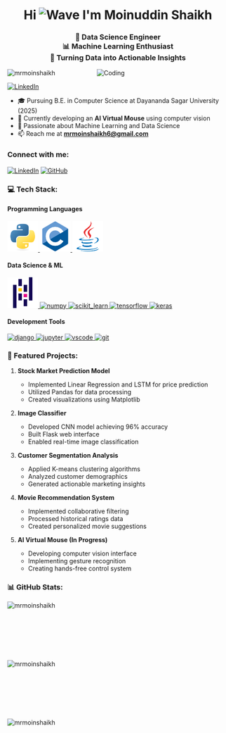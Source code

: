 <h1 align="center">Hi <img src="https://cdn3.emoji.gg/emojis/wavegif_1860.gif" alt="Wave" style="height: 35px; width:35px;"/> I'm Moinuddin Shaikh</h1>
<h3 align="center">🤖 Data Science Engineer <br> 📊 Machine Learning Enthusiast <br> 🚀 Turning Data into Actionable Insights</h3>

<img align="right" alt="Coding" width="300" src="https://cdn.dribbble.com/users/1708816/screenshots/15637256/media/f9826f0af8a49462f048262a8502035b.gif">

<p align="left"> <img src="https://komarev.com/ghpvc/?username=mrmoinshaikh&label=Profile%20views&color=0e75b6&style=flat" alt="mrmoinshaikh" /> </p>

<p align="left">
<a href="https://www.linkedin.com/in/your-linkedin" target="blank"><img src="https://img.shields.io/badge/LinkedIn-0077B5?style=for-the-badge&logo=linkedin&logoColor=white" alt="LinkedIn" /></a>
</p>

- 🎓 Pursuing B.E. in Computer Science at Dayananda Sagar University (2025)
- 🌱 Currently developing an **AI Virtual Mouse** using computer vision
- 🔭 Passionate about Machine Learning and Data Science
- 📫 Reach me at **mrmoinshaikh6@gmail.com**

<h3 align="left">Connect with me:</h3>
<p align="left">
<a href="https://www.linkedin.com/in/your-linkedin" target="blank"><img align="center" src="https://raw.githubusercontent.com/rahuldkjain/github-profile-readme-generator/master/src/images/icons/Social/linked-in-alt.svg" alt="LinkedIn" height="30" width="40" /></a>
<a href="https://github.com/mrmoinshaikh" target="blank"><img align="center" src="https://raw.githubusercontent.com/rahuldkjain/github-profile-readme-generator/master/src/images/icons/Social/github.svg" alt="GitHub" height="30" width="40" /></a>
</p>

<h3 align="left">💻 Tech Stack:</h3>

<h4>Programming Languages</h4>
<p align="left">
<a href="https://www.python.org" target="_blank" rel="noreferrer"> <img src="https://raw.githubusercontent.com/devicons/devicon/master/icons/python/python-original.svg" alt="python" width="70" height="70"/> </a>
<a href="https://www.cprogramming.com/" target="_blank" rel="noreferrer"> <img src="https://raw.githubusercontent.com/devicons/devicon/master/icons/c/c-original.svg" alt="c" width="70" height="70"/> </a>
<a href="https://www.java.com" target="_blank" rel="noreferrer"> <img src="https://raw.githubusercontent.com/devicons/devicon/master/icons/java/java-original.svg" alt="java" width="70" height="70"/> </a>
</p>

<h4>Data Science & ML</h4>
<p align="left">
<a href="https://pandas.pydata.org/" target="_blank" rel="noreferrer"> <img src="https://raw.githubusercontent.com/devicons/devicon/2ae2a900d2f041da66e950e4d48052658d850630/icons/pandas/pandas-original.svg" alt="pandas" width="70" height="70"/> </a>
<a href="https://numpy.org/" target="_blank" rel="noreferrer"> <img src="https://www.vectorlogo.zone/logos/numpy/numpy-icon.svg" alt="numpy" width="70" height="70"/> </a>
<a href="https://scikit-learn.org/" target="_blank" rel="noreferrer"> <img src="https://upload.wikimedia.org/wikipedia/commons/0/05/Scikit_learn_logo_small.svg" alt="scikit_learn" width="70" height="70"/> </a>
<a href="https://www.tensorflow.org" target="_blank" rel="noreferrer"> <img src="https://www.vectorlogo.zone/logos/tensorflow/tensorflow-icon.svg" alt="tensorflow" width="70" height="70"/> </a>
<a href="https://keras.io/" target="_blank" rel="noreferrer"> <img src="https://upload.wikimedia.org/wikipedia/commons/a/ae/Keras_logo.svg" alt="keras" width="70" height="70"/> </a>
</p>

<h4>Development Tools</h4>
<p align="left">
<a href="https://www.djangoproject.com/" target="_blank" rel="noreferrer"> <img src="https://cdn.worldvectorlogo.com/logos/django.svg" alt="django" width="70" height="70"/> </a>
<a href="https://jupyter.org/" target="_blank" rel="noreferrer"> <img src="https://upload.wikimedia.org/wikipedia/commons/3/38/Jupyter_logo.svg" alt="jupyter" width="70" height="70"/> </a>
<a href="https://code.visualstudio.com/" target="_blank" rel="noreferrer"> <img src="https://upload.wikimedia.org/wikipedia/commons/9/9a/Visual_Studio_Code_1.35_icon.svg" alt="vscode" width="70" height="70"/> </a>
<a href="https://git-scm.com/" target="_blank" rel="noreferrer"> <img src="https://www.vectorlogo.zone/logos/git-scm/git-scm-icon.svg" alt="git" width="70" height="70"/> </a>
</p>

<h3 align="left">🚀 Featured Projects:</h3>

1. **Stock Market Prediction Model**
   - Implemented Linear Regression and LSTM for price prediction
   - Utilized Pandas for data processing
   - Created visualizations using Matplotlib

2. **Image Classifier**
   - Developed CNN model achieving 96% accuracy
   - Built Flask web interface
   - Enabled real-time image classification

3. **Customer Segmentation Analysis**
   - Applied K-means clustering algorithms
   - Analyzed customer demographics
   - Generated actionable marketing insights

4. **Movie Recommendation System**
   - Implemented collaborative filtering
   - Processed historical ratings data
   - Created personalized movie suggestions

5. **AI Virtual Mouse (In Progress)**
   - Developing computer vision interface
   - Implementing gesture recognition
   - Creating hands-free control system

<h3 align="left">📊 GitHub Stats:</h3>

<p><img align="left" src="https://github-readme-stats.vercel.app/api/top-langs?username=mrmoinshaikh&show_icons=true&locale=en&layout=compact" alt="mrmoinshaikh" /></p>

<br><br><br><br><br><br><br>

<p><img align="left" src="https://github-readme-streak-stats.herokuapp.com/?user=mrmoinshaikh&" alt="mrmoinshaikh" /></p>

<br><br><br><br><br><br><br>

<p>&nbsp;<img align="left" src="https://github-readme-stats.vercel.app/api?username=mrmoinshaikh&show_icons=true&locale=en" alt="mrmoinshaikh" /></p>
